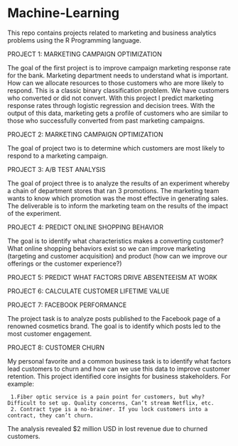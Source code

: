 # Machine-Learning
 
This repo contains projects related to marketing and business analytics problems using the R Programming language.

PROJECT 1: MARKETING CAMPAIGN OPTIMIZATION

The goal of the first project is to improve campaign marketing response rate for the bank.  Marketing department needs to understand what is important. How can we allocate resources to those customers who are more likely to respond. This is a classic binary classification problem. We have customers who converted or did not convert. With this project I predict marketing response rates through logistic regression and decision trees. With the output of this data, marketing gets a profile of customers who are similar to those who successfully converted from past marketing campaigns.


PROJECT 2: MARKETING CAMPAIGN OPTIMIZATION

The goal of project two is to determine which customers are most likely to respond to a marketing campaign.


PROJECT 3: A/B TEST ANALYSIS

The goal of project three is to analyze the results of an experiment whereby a chain of department stores that ran 3 promotions. The marketing team wants to know which promotion was the most effective in generating sales. The deliverable is to inform the marketing team on the results of the impact of the experiment.


PROJECT 4: PREDICT ONLINE SHOPPING BEHAVIOR

The goal is to identify what characteristics makes a converting customer? What online shopping behaviors exist so we can improve marketing (targeting and customer acquisition) and product (how can we improve our offerings or the customer experience?)

PROJECT 5: PREDICT WHAT FACTORS DRIVE ABSENTEEISM AT WORK

PROJECT 6: CALCULATE CUSTOMER LIFETIME VALUE

PROJECT 7: FACEBOOK PERFORMANCE

The project task is to analyze posts published to the Facebook page of a renowned cosmetics brand. The goal is to identify which posts led to the most customer engagement.

PROJECT 8: CUSTOMER CHURN

My personal favorite and a common business task is to identify what factors lead customers to churn and how can we use this data to improve customer retention. This project identified core insights for business stakeholders. For example:

     1.Fiber optic service is a pain point for customers, but why? Difficult to set up. Quality concerns, Can’t stream Netflix, etc.
     2. Contract type is a no-brainer. If you lock customers into a contract, they can’t churn.
     
The analysis revealed $2 million USD in lost revenue due to churned customers.


